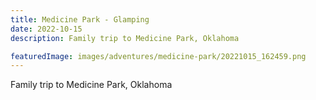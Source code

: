```yaml
---
title: Medicine Park - Glamping
date: 2022-10-15
description: Family trip to Medicine Park, Oklahoma

featuredImage: images/adventures/medicine-park/20221015_162459.png
---
```


Family trip to Medicine Park, Oklahoma